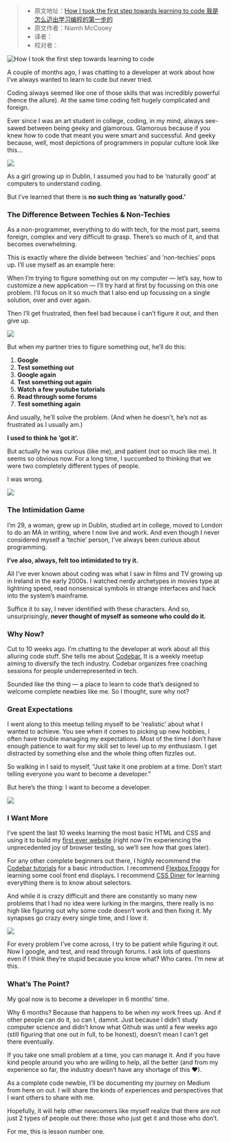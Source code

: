 > * 原文地址：[How I took the first step towards learning to code 我是怎么迈出学习编程的第一步的](https://www.freecodecamp.org/news/the-first-step-towards-learning-to-code-2e4c31e86630/)
> * 原文作者：Niamh McCooey
> * 译者：
> * 校对者：

![How I took the first step towards learning to code](https://cdn-media-1.freecodecamp.org/images/1*CFeeiP9bD0riPqSIfCzX6A.jpeg)

A couple of months ago, I was chatting to a developer at work about how I’ve always wanted to learn to code but never tried.

Coding always seemed like one of those skills that was incredibly powerful (hence the allure). At the same time coding felt hugely complicated and foreign.

Ever since I was an art student in college, coding, in my mind, always see-sawed between being geeky and glamorous. Glamorous because if you knew how to code that meant you were smart and successful. And geeky because, well, most depictions of programmers in popular culture look like this…

![](https://cdn-media-1.freecodecamp.org/images/nfRdlv1hiH988xDoDqM7-FxSYU14fNJb6VPO)

As a girl growing up in Dublin, I assumed you had to be ‘naturally good’ at computers to understand coding.

But I’ve learned that there is **no such thing as ‘naturally good.’**

### The Difference Between Techies & Non-Techies

As a non-programmer, everything to do with tech, for the most part, seems foreign, complex and very difficult to grasp. There’s so much of it, and that becomes overwhelming.

This is exactly where the divide between ‘techies’ and ‘non-techies’ pops up. I’ll use myself as an example here:

When I’m trying to figure something out on my computer — let’s say, how to customize a new application — I’ll try hard at first by focussing on this one problem. I’ll focus on it so much that I also end up focussing on a single solution, over and over again.

Then I’ll get frustrated, then feel bad because I can’t figure it out, and then give up.

![](https://cdn-media-1.freecodecamp.org/images/xMgp33dGmO0rpbL3LtnbEoXu36UZ3Wx-20I5)

But when my partner tries to figure something out, he’ll do this:

1.  **Google**
2.  **Test something out**
3.  **Google again**
4.  **Test something out again**
5.  **Watch a few youtube tutorials**
6.  **Read through some forums**
7.  **Test something again**

And usually, he’ll solve the problem. (And when he doesn’t, he’s not as frustrated as I usually am.)

**I used to think he ‘got it’.**

But actually he was curious (like me), and patient (not so much like me). It seems so obvious now. For a long time, I succumbed to thinking that we were two completely different types of people.

I was wrong.

![](https://cdn-media-1.freecodecamp.org/images/7i4inG4i9HOeaUHdXNsF5FrrmYnjFrmpSx-s)

### The Intimidation Game

I’m 29, a woman, grew up in Dublin, studied art in college, moved to London to do an MA in writing, where I now live and work. And even though I never considered myself a ‘techie’ person, I’ve always been curious about programming.

**I’ve also, always, felt too intimidated to try it.**

All I’ve ever known about coding was what I saw in films and TV growing up in Ireland in the early 2000s. I watched nerdy archetypes in movies type at lightning speed, read nonsensical symbols in strange interfaces and hack into the system’s mainframe.

Suffice it to say, I never identified with these characters. And so, unsurprisingly,  **never thought of myself as someone who could do it.**

### Why Now?

Cut to 10 weeks ago. I’m chatting to the developer at work about all this alluring code stuff. She tells me about  [Codebar.][1]  It is a weekly meetup aiming to diversify the tech industry. Codebar organizes free coaching sessions for people underrepresented in tech.

Sounded like the thing — a place to learn to code that’s designed to welcome complete newbies like me. So I thought, sure why not?

### Great Expectations

I went along to this meetup telling myself to be ‘realistic’ about what I wanted to achieve. You see when it comes to picking up new hobbies, I often have trouble managing my expectations. Most of the time I don’t have enough patience to wait for my skill set to level up to my enthusiasm. I get distracted by something else and the whole thing often fizzles out.

So walking in I said to myself, “Just take it one problem at a time. Don’t start telling everyone you want to become a developer.”

But here’s the thing: I want to become a developer.

![](https://cdn-media-1.freecodecamp.org/images/niNPueDfyi75HA71aRdjE9p7vqfqvnBEYxpe)

### **I Want More**

I’ve spent the last 10 weeks learning the most basic HTML and CSS and using it to build my  [first ever website][2]  (right now I’m experiencing the unprecedented joy of browser testing, so we’ll see how that goes later).

For any other complete beginners out there, I highly recommend the  [Codebar tutorials][3]  for a basic introduction. I recommend  [Flexbox Froggy][4]  for learning some cool front end displays. I recommend  [CSS Diner][5]  for learning everything there is to know about selectors.

And while it is crazy difficult and there are constantly so many new problems that I had no idea were lurking in the margins, there really is no high like figuring out why some code doesn’t work and then fixing it. My synapses go crazy every single time, and I love it.

![](https://cdn-media-1.freecodecamp.org/images/7WzzMmw7cB8gEIQbjhXchHyA94LHGIqVKVR8)

For every problem I’ve come across, I try to be patient while figuring it out. Now I google, and test, and read through forums. I ask lots of questions even if I think they’re stupid because you know what? Who cares. I’m new at this.

### **What’s The Point?**

My goal now is to become a developer in 6 months’ time.

Why 6 months? Because that happens to be when my work frees up. And if other people can do it, so can I, damnit. Just because I didn’t study computer science and didn’t know what Github was until a few weeks ago (still figuring that one out in full, to be honest), doesn’t mean I can’t get there eventually.

If you take one small problem at a time, you can manage it. And if you have kind people around you who are willing to help, all the better (and from my experience so far, the industry doesn’t have any shortage of this ❤).

As a complete code newbie, I’ll be documenting my journey on Medium from here on out. I will share the kinds of experiences and perspectives that I want others to share with me.

Hopefully, it will help other newcomers like myself realize that there are not just 2 types of people out there: those who just get it and those who don’t.

For me, this is lesson number one.

  

[1]: http://www.codebar.io/
[2]: https://niamhmccoo.github.io/
[3]: http://tutorials.codebar.io/
[4]: https://flexboxfroggy.com/
[5]: https://flukeout.github.io/
